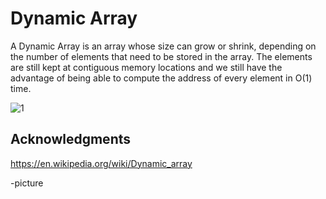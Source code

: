 # Dynamic Array

A Dynamic Array is an array whose size can grow or shrink, depending on the number of elements that need to be stored in the array.
The elements are still kept at contiguous memory locations and we still have the advantage of being able to compute the address of every element
in O(1) time.

![1](https://user-images.githubusercontent.com/51800513/64927973-898d5100-d81a-11e9-8df9-247d3f03558e.png)

## Acknowledgments

https://en.wikipedia.org/wiki/Dynamic_array

-picture
